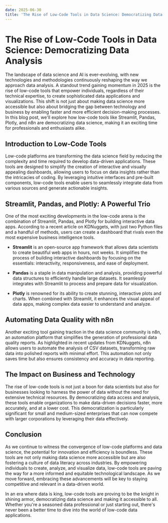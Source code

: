 ```yaml
---
date: 2025-06-30
title: 'The Rise of Low-Code Tools in Data Science: Democratizing Data Analysis'
---
```


# The Rise of Low-Code Tools in Data Science: Democratizing Data Analysis

The landscape of data science and AI is ever-evolving, with new technologies and methodologies continuously reshaping the way we approach data analysis. A standout trend gaining momentum in 2025 is the rise of low-code tools that empower individuals, regardless of their technical expertise, to create sophisticated data applications and visualizations. This shift is not just about making data science more accessible but also about bridging the gap between technology and business by enabling faster and more efficient decision-making processes. In this blog post, we'll explore how low-code tools like Streamlit, Pandas, Plotly, and n8n are democratizing data science, making it an exciting time for professionals and enthusiasts alike.

## Introduction to Low-Code Tools

<!-- more -->
Low-code platforms are transforming the data science field by reducing the complexity and time required to develop data-driven applications. These tools are designed to simplify the creation of interactive and visually appealing dashboards, allowing users to focus on data insights rather than the intricacies of coding. By leveraging intuitive interfaces and pre-built components, low-code tools enable users to seamlessly integrate data from various sources and generate actionable insights.

## Streamlit, Pandas, and Plotly: A Powerful Trio

One of the most exciting developments in the low-code arena is the combination of Streamlit, Pandas, and Plotly for building interactive data apps. According to a recent article on KDNuggets, with just two Python files and a handful of methods, users can create a dashboard that rivals even the most expensive business intelligence tools. 

- **Streamlit** is an open-source app framework that allows data scientists to create beautiful web apps in hours, not weeks. It simplifies the process of building interactive dashboards by focusing on the essentials: interactivity, responsiveness, and ease of deployment.
  
- **Pandas** is a staple in data manipulation and analysis, providing powerful data structures to efficiently handle large datasets. It seamlessly integrates with Streamlit to process and prepare data for visualization.

- **Plotly** is renowned for its ability to create stunning, interactive plots and charts. When combined with Streamlit, it enhances the visual appeal of data apps, making complex data easier to understand and analyze.

## Automating Data Quality with n8n

Another exciting tool gaining traction in the data science community is n8n, an automation platform that simplifies the generation of professional data quality reports. As highlighted in recent updates from KDNuggets, n8n allows users to automate the analysis of CSV datasets, transforming raw data into polished reports with minimal effort. This automation not only saves time but also ensures consistency and accuracy in data reporting.

## The Impact on Business and Technology

The rise of low-code tools is not just a boon for data scientists but also for businesses looking to harness the power of data without the need for extensive technical resources. By democratizing data access and analysis, these tools enable organizations to make data-driven decisions faster, more accurately, and at a lower cost. This democratization is particularly significant for small and medium-sized enterprises that can now compete with larger corporations by leveraging their data effectively.

## Conclusion

As we continue to witness the convergence of low-code platforms and data science, the potential for innovation and efficiency is boundless. These tools are not only making data science more accessible but are also fostering a culture of data literacy across industries. By empowering individuals to create, analyze, and visualize data, low-code tools are paving the way for a more informed and equitable technological landscape. As we move forward, embracing these advancements will be key to staying competitive and relevant in a data-driven world.

In an era where data is king, low-code tools are proving to be the knight in shining armor, democratizing data science and making it accessible to all. Whether you're a seasoned data professional or just starting out, there's never been a better time to dive into the world of low-code data applications.